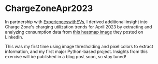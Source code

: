 # ChargeZoneApr2023
In partnership with [ExperienceswithEVs](https://expwithevs.substack.com/), I derived additional insight into Charge Zone's charging utilization trends for April 2023 by extracting and analyzing consumption data from [this heatmap image](https://www.linkedin.com/feed/update/urn:li:activity:7065230575158108161/) they posted on LinkedIn.

This was my first time using image thresholding and pixel colors to extract information, and my first major Python-based project. Insights from this exercise will be published in a blog post soon, so stay tuned!
